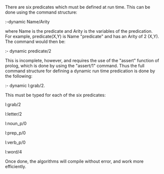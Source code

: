 There are six predicates which must be defined at run time.  This can be done using the command structure:

:-dynamic Name/Arity

where Name is the predicate and Arity is the variables of the predication.  For example, predicate(X,Y) is Name "predicate" and has an Arity of 2 (X,Y).  The command would then be:

:- dynamic predicate/2

This is incomplete, however, and requires the use of the "assert" function of prolog, which is done by using the "assert/1" command.  Thus the full command structure for defining a dynamic run time predication is done by the following:

:- dynamic l:grab/2.

This must be typed for each of the six predicates:

l:grab/2

l:letter/2

l:noun_p/0

l:prep_p/0

l:verb_p/0

l:word/4

Once done, the algorithms will compile without error, and work more efficiently.
